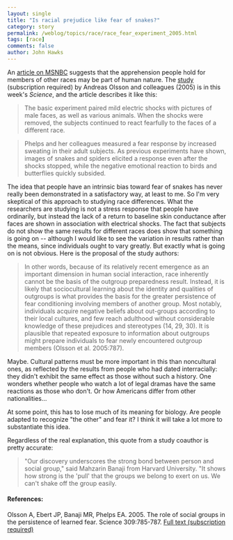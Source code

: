 ```yaml
---
layout: single 
title: "Is racial prejudice like fear of snakes?" 
category: story
permalink: /weblog/topics/race/race_fear_experiment_2005.html
tags: [race] 
comments: false 
author: John Hawks 
---
```



<p>
An <a href="http://www.msnbc.msn.com/id/8742959/">article on MSNBC</a> suggests that the apprehension people hold for members of other races may be part of human nature. The <a href="http://www.sciencemag.org/cgi/content/full/309/5735/785">study</a> (subscription required) by Andreas Olsson and colleagues (2005) is in this week's <i>Science</i>, and the article describes it like this: 
</p>

<blockquote>The basic experiment paired mild electric shocks with pictures of male faces, as well as various animals.  When the shocks were removed, the subjects continued to react fearfully to the faces of a different race.</blockquote>

<blockquote>Phelps and her colleagues measured a fear response by increased sweating in their adult subjects.  As previous experiments have shown, images of snakes and spiders elicited a response even after the shocks stopped, while the negative emotional reaction to birds and butterflies quickly subsided. </blockquote>

<p>
The idea that people have an intrinsic bias toward fear of snakes has never really been demonstrated in a satisfactory way, at least to me. So I'm very skeptical of this approach to studying race differences. What the researchers are studying is not a stress response that people have ordinarily, but instead the lack of a return to baseline skin conductance after faces are shown in association with electrical shocks. The fact that subjects do not show the same results for different races does show that something is going on -- although I would like to see the variation in results rather than the means, since individuals ought to vary greatly. But exactly what is going on is not obvious. Here is the proposal of the study authors: 
</p>

<blockquote>In other words, because of its relatively recent emergence as an important dimension in human social interaction, race inherently cannot be the basis of the outgroup preparedness result. Instead, it is likely that sociocultural learning about the identity and qualities of outgroups is what provides the basis for the greater persistence of fear conditioning involving members of another group. Most notably, individuals acquire negative beliefs about out-groups according to their local cultures, and few reach adulthood without considerable knowledge of these prejudices and stereotypes (14, 29, 30). It is plausible that repeated exposure to information about outgroups might prepare individuals to fear newly encountered outgroup members (Olsson et al. 2005:787).</blockquote>

<p>
Maybe. Cultural patterns must be more important in this than noncultural ones, as reflected by the results from people who had dated interracially: they didn't exhibit the same effect as those without such a history. One wonders whether people who watch a lot of legal dramas have the same reactions as those who don't. Or how Americans differ from other nationalities...
</p>

<p>
At some point, this has to lose much of its meaning for biology. Are people adapted to recognize "the other" and fear it? I think it will take a lot more to substantiate this idea. 
</p>

<p>
Regardless of the real explanation, this quote from a study coauthor is pretty accurate: 
</p>

<blockquote>"Our discovery underscores the strong bond between person and social group," said Mahzarin Banaji from Harvard University. "It shows how strong is the 'pull' that the groups we belong to exert on us. We can't shake off the group easily.</blockquote>

<h4>References:</h4>

<p class="cite">Olsson A, Ebert JP, Banaji MR, Phelps EA. 2005. The role of social groups in the persistence of learned fear. Science 309:785-787. <a href="http://www.sciencemag.org/cgi/content/full/309/5735/785">Full text (subscription required)</a></p>

